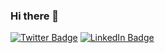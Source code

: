 ### Hi there 👋

[![Twitter Badge](https://img.shields.io/twitter/follow/aidan_buie?style=for-the-badge&logo=twitter)](https://twitter.com/aidan_buie)
[![LinkedIn Badge](https://img.shields.io/badge/LinkedIn-blue?style=for-the-badge&logo=linkedin)](https://www.linkedin.com/in/aidanbuie1997)

<!--
**acbuie/acbuie** is a ✨ _special_ ✨ repository because its `README.md` (this file) appears on your GitHub profile.

?style=for-the-badge&logo=appveyor

Here are some ideas to get you started:

- 🔭 I’m currently working on ...
- 🌱 I’m currently learning ...
- 👯 I’m looking to collaborate on ...
- 🤔 I’m looking for help with ...
- 💬 Ask me about ...
- 📫 How to reach me: ...
- 😄 Pronouns: ...
- ⚡ Fun fact: ...
-->
